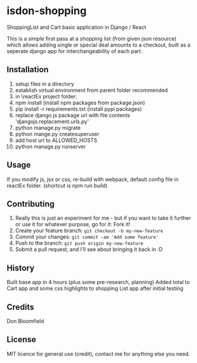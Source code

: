 # isdon-shopping
ShoppingList and Cart basic application in Django / React

This is a simple first pass at a shopping list (from given json resource) which allows adding single or special deal amounts to a checkout, built as a seperate django app for interchangeability of each part.

## Installation

1. setup files in a directory
2. establish virtual environment <virtualenv> from parent folder recommended
3. in \reactEx project folder:
4. npm install		(install npm packages from package.json)
5. pip install -r requirements.txt  (install pypi packages)
6. replace django.js package url with file contents 'djangojs.replacement.urls.py'
7. python manage.py migrate
8. python mange.py createsuperuser
9. add host url to ALLOWED_HOSTS
8. python manage.py runserver

## Usage

If you modify js, jsx or css, re-build with webpack, default config file in reactEx folder.    (shortcut is npm run build)

## Contributing

1. Really this is just an experiment for me - but if you want to take it further or use it for whatever purpose, go for it:   Fork it!
2. Create your feature branch: `git checkout -b my-new-feature`
3. Commit your changes: `git commit -am 'Add some feature'`
4. Push to the branch: `git push origin my-new-feature`
5. Submit a pull request, and I'll see about bringing it back in :D

## History

Built base app in 4 hours (plus some pre-research, planning)
Added total to Cart app and some css highlights to shopping List app after initial testing

## Credits

Don Bloomfield

## License

MIT licence for general use (credit), contact me for anything else you need.
